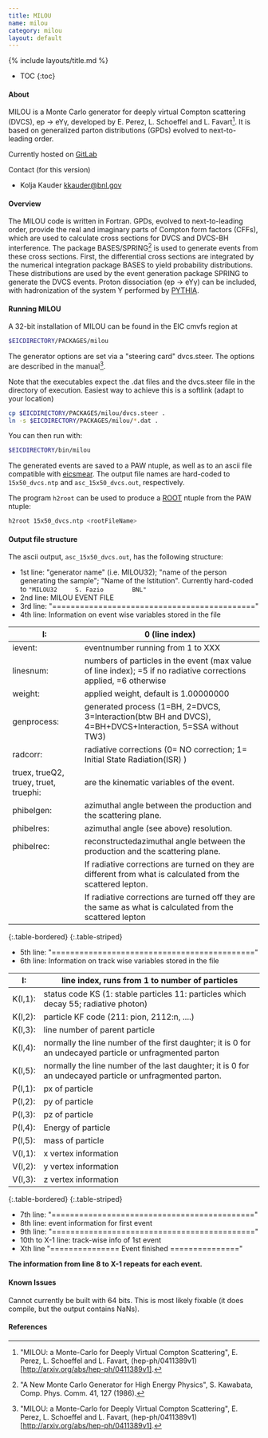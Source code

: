 ```yaml
---
title: MILOU
name: milou
category: milou
layout: default
---
```


{% include layouts/title.md %}

* TOC
{:toc}


#### About

MILOU is a Monte Carlo generator for deeply virtual Compton scattering (DVCS),
ep → eYγ, developed by E. Perez, L. Schoeffel and L. Favart[^1]. It is based on
generalized parton distributions (GPDs) evolved to next-to-leading order.


Currently hosted on [GitLab](https://gitlab.com/eic/mceg/milou)

Contact (for this version)
* Kolja Kauder <kkauder@bnl.gov>


#### Overview

The MILOU code is written in Fortran. GPDs, evolved to next-to-leading order,
provide the real and imaginary parts of Compton form factors (CFFs),
which are used to calculate cross sections for DVCS and DVCS-BH interference.
The package BASES/SPRING[^2] is used to generate events from these cross sections.
First, the differential cross sections are integrated by the numerical integration
package BASES to yield probability distributions.
These distributions are used by the event generation package SPRING to generate
the DVCS events. Proton dissociation (ep → eYγ) can be included, with hadronization
of the system Y performed by [PYTHIA](pythia6.html).

#### Running MILOU

A 32-bit installation of MILOU can be found in the EIC cmvfs region at
```sh
$EICDIRECTORY/PACKAGES/milou
```

The generator options are set via a "steering card" dvcs.steer. The options are described in the manual[^1].

Note that the executables expect the .dat files and the dvcs.steer file
in the directory of execution. Easiest way to achieve this is a softlink (adapt to your location)
```sh
cp $EICDIRECTORY/PACKAGES/milou/dvcs.steer .
ln -s $EICDIRECTORY/PACKAGES/milou/*.dat .
```

You can then run with:
```sh
$EICDIRECTORY/bin/milou
```

The generated events are saved to a PAW ntuple, as well as to an ascii file compatible
with [eicsmear](eicsmear.html). The output file names are hard-coded to
`15x50_dvcs.ntp` and `asc_15x50_dvcs.out`, respectively.

The program `h2root` can be used to produce a [ROOT](https://root.cern.ch/) ntuple from the PAW ntuple:

```sh
h2root 15x50_dvcs.ntp <rootFileName>
```

#### Output file structure
The ascii output, `asc_15x50_dvcs.out`, has the following structure:

* 1st line: "generator name" (i.e. MILOU32); "name of the person generating the sample"; "Name of the Istitution".
Currently hard-coded to ```"MILOU32     S. Fazio        BNL"```
* 2nd line: MILOU EVENT FILE
* 3rd line: "============================================"
* 4th line: Information on event wise variables stored in the file

| I:                                                                                                            | 0 \(line index\)                                                                                                    |
|---------------------------------------------------------------------------------------------------------------|---------------------------------------------------------------------------------------------------------------------|
| ievent:                                                                                                       | eventnumber running from 1 to XXX                                                                                   |
| linesnum:                                                                                                     | numbers of particles in the event \(max value of line index\); =5 if no radiative corrections applied, =6 otherwise |
| weight:                                                                                                       | applied weight, default is 1\.00000000                                                                              |
| genprocess:                                                                                                   | generated process \(1=BH, 2=DVCS, 3=Interaction\(btw BH and DVCS\), 4=BH\+DVCS\+Interaction, 5=SSA without TW3\)    |
| radcorr:                                                                                                      | radiative corrections \(0= NO correction; 1= Initial State Radiation\(ISR\) \)                                      |
| truex, trueQ2, truey, truet, truephi:                                                                         | are the kinematic variables of the event\.                                                                          |
| phibelgen:                                                                                                    | azimuthal angle between the production and the scattering plane\.                                                   |
| phibelres:                                                                                                    | azimuthal angle \(see above\) resolution\.                                                                          |
| phibelrec:                                                                                                    | reconstructedazimuthal angle between the production and the scattering plane\.                                      |
| | If radiative corrections are turned on they are different from what is calculated from the scattered lepton\. |
| | If radiative corrections are turned off they are the same as what is calculated from the scattered lepton     |
{:.table-bordered}
{:.table-striped}
<br />

* 5th line: "============================================"
* 6th line: Information on track wise variables stored in the file

| I:      | line index, runs from 1 to number of particles                                                           |
| ------- | -------------------------------------------------------------------------------------------------------- |
| K(I,1): | status code KS (1: stable particles 11: particles which decay 55; radiative photon)                      |
| K(I,2): | particle KF code (211: pion, 2112:n, ....)                                                               |
| K(I,3): | line number of parent particle                                                                           |
| K(I,4): | normally the line number of the first daughter; it is 0 for an undecayed particle or unfragmented parton |
| K(I,5): | normally the line number of the last daughter; it is 0 for an undecayed particle or unfragmented parton. |
| P(I,1): | px of particle                                                                                           |
| P(I,2): | py of particle                                                                                           |
| P(I,3): | pz of particle                                                                                           |
| P(I,4): | Energy of particle                                                                                       |
| P(I,5): | mass of particle                                                                                         |
| V(I,1): | x vertex information                                                                                     |
| V(I,2): | y vertex information                                                                                     |
| V(I,3): | z vertex information                                                                             |
{:.table-bordered}
{:.table-striped}
<br />

* 7th line: "============================================"
* 8th line: event information for first event
* 9th line: "============================================"
* 10th to X-1 line: track-wise info of 1st event
* Xth line "=============== Event finished ==============="

**The information from line 8 to X-1 repeats for each event.**

#### Known Issues
Cannot currently be built with 64 bits. This is most likely fixable (it does compile, but the output contains NaNs).

#### References
[^1]: "MILOU: a Monte-Carlo for Deeply Virtual Compton Scattering", E. Perez, L. Schoeffel and L. Favart, (hep-ph/0411389v1)[http://arxiv.org/abs/hep-ph/0411389v1].
[^2]: "A New Monte Carlo Generator for High Energy Physics", S. Kawabata, Comp. Phys. Comm. 41, 127 (1986).
